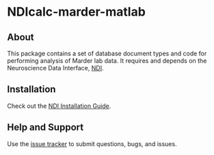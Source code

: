 # NDIcalc-marder-matlab

## About

This package contains a set of database document types and code for performing analysis of Marder lab data. It requires and depends on the Neuroscience Data Interface, [NDI](http://ndi.vhlab.org).

## Installation

Check out the [NDI Installation Guide](https://vh-lab.github.io/NDI-matlab/installation/).

## Help and Support

Use the [issue tracker](https://github.com/VH-Lab/NDIcalc-marder-matlab/issues) to submit questions, bugs, and issues.


